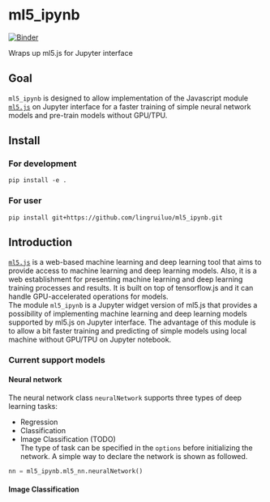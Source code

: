 # ml5_ipynb

[![Binder](https://mybinder.org/badge_logo.svg)](https://mybinder.org/v2/gh/lingruiluo/ml5_ipynb.git/HEAD)

Wraps up ml5.js for Jupyter interface

## Goal

`ml5_ipynb` is designed to allow implementation of the Javascript module [`ml5.js`](https://ml5js.org/) on Jupyter interface for a faster training of simple neural network models and pre-train models without GPU/TPU.

## Install

### For development
```
pip install -e .
```

### For user
```
pip install git+https://github.com/lingruiluo/ml5_ipynb.git
```

## Introduction

[`ml5.js`](https://ml5js.org/) is a web-based machine learning and deep learning tool that aims to provide access to machine learning and deep learning models. Also, it is a web establishment for presenting machine learning and deep learning training processes and results. It is built on top of tensorflow.js and it can handle GPU-accelerated operations for models.   
The module `ml5_ipynb` is a Jupyter widget version of ml5.js that provides a possibility of implementing machine learning and deep learning models supported by ml5.js on Jupyter interface. The advantage of this module is to allow a bit faster training and predicting of simple models using local machine without GPU/TPU on Jupyter notebook.

### Current support models

#### Neural network

The neural network class `neuralNetwork` supports three types of deep learning tasks:
  - Regression  
  - Classification   
  - Image Classification (TODO)     
The type of task can be specified in the `options` before initializing the network. A simple way to declare the network is shown as followed.
```python
nn = ml5_ipynb.ml5_nn.neuralNetwork()
```

#### Image Classification
